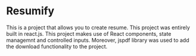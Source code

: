 # Resumify

This is a project that allows you to create resume. This project was entirely built in react.js. This project makes use of React components, state managemnt and controlled inputs. Moreover, jspdf library was used to add the download functionality to the project.
